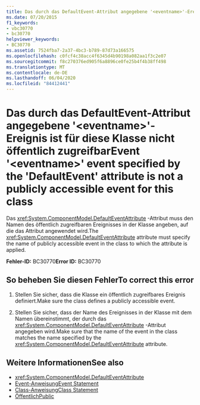 ```yaml
---
title: Das durch das DefaultEvent-Attribut angegebene '<eventname>'-Ereignis ist für diese Klasse nicht öffentlich zugreifbar
ms.date: 07/20/2015
f1_keywords:
- vbc30770
- bc30770
helpviewer_keywords:
- BC30770
ms.assetid: 7524fba7-2a37-4bc3-b789-87d73a166575
ms.openlocfilehash: c0fcf4c38acc4f6345d4b90198a082aa1f3c2e07
ms.sourcegitcommit: f8c270376ed905f6a8896ce0fe25b4f4b38ff498
ms.translationtype: MT
ms.contentlocale: de-DE
ms.lasthandoff: 06/04/2020
ms.locfileid: "84412441"
---
```

# <a name="event-eventname-event-specified-by-the-defaultevent-attribute-is-not-a-publicly-accessible-event-for-this-class"></a><span data-ttu-id="a415c-102">Das durch das DefaultEvent-Attribut angegebene '\<eventname>'-Ereignis ist für diese Klasse nicht öffentlich zugreifbar</span><span class="sxs-lookup"><span data-stu-id="a415c-102">Event '\<eventname>' event specified by the 'DefaultEvent' attribute is not a publicly accessible event for this class</span></span>
<span data-ttu-id="a415c-103">Das <xref:System.ComponentModel.DefaultEventAttribute> -Attribut muss den Namen des öffentlich zugreifbaren Ereignisses in der Klasse angeben, auf die das Attribut angewendet wird.</span><span class="sxs-lookup"><span data-stu-id="a415c-103">The <xref:System.ComponentModel.DefaultEventAttribute> attribute must specify the name of publicly accessible event in the class to which the attribute is applied.</span></span>  
  
 <span data-ttu-id="a415c-104">**Fehler-ID:** BC30770</span><span class="sxs-lookup"><span data-stu-id="a415c-104">**Error ID:** BC30770</span></span>  
  
## <a name="to-correct-this-error"></a><span data-ttu-id="a415c-105">So beheben Sie diesen Fehler</span><span class="sxs-lookup"><span data-stu-id="a415c-105">To correct this error</span></span>  
  
1. <span data-ttu-id="a415c-106">Stellen Sie sicher, dass die Klasse ein öffentlich zugreifbares Ereignis definiert.</span><span class="sxs-lookup"><span data-stu-id="a415c-106">Make sure the class defines a publicly accessible event.</span></span>  
  
2. <span data-ttu-id="a415c-107">Stellen Sie sicher, dass der Name des Ereignisses in der Klasse mit dem Namen übereinstimmt, der durch das <xref:System.ComponentModel.DefaultEventAttribute> -Attribut angegeben wird.</span><span class="sxs-lookup"><span data-stu-id="a415c-107">Make sure that the name of the event in the class matches the name specified by the <xref:System.ComponentModel.DefaultEventAttribute> attribute.</span></span>  
  
## <a name="see-also"></a><span data-ttu-id="a415c-108">Weitere Informationen</span><span class="sxs-lookup"><span data-stu-id="a415c-108">See also</span></span>

- <xref:System.ComponentModel.DefaultEventAttribute>
- [<span data-ttu-id="a415c-109">Event-Anweisung</span><span class="sxs-lookup"><span data-stu-id="a415c-109">Event Statement</span></span>](../language-reference/statements/event-statement.md)
- [<span data-ttu-id="a415c-110">Class-Anweisung</span><span class="sxs-lookup"><span data-stu-id="a415c-110">Class Statement</span></span>](../language-reference/statements/class-statement.md)
- [<span data-ttu-id="a415c-111">Öffentlich</span><span class="sxs-lookup"><span data-stu-id="a415c-111">Public</span></span>](../language-reference/modifiers/public.md)
